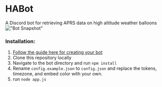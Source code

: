 # HABot
A Discord bot for retrieving APRS data on high altitude weather balloons
!["Bot Snapshot"](https://i.imgur.com/a9muHS6.png)
### Installation:

1. [Follow the guide here for creating your bot](https://anidiots.guide/getting-started/getting-started-long-version)
2. Clone this repository locally
3. Navigate to the bot directory and run `npm install`
4. Rename `config.example.json` to `config.json` and replace the tokens, timezone, and embed color with your own.
5. run `node app.js`
